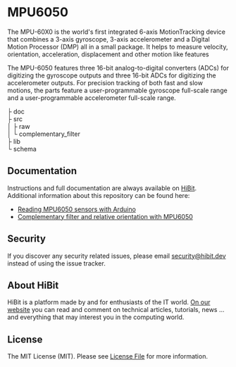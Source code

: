 # MPU6050
The MPU-60X0 is the world's first integrated 6-axis MotionTracking device that combines a 3-axis gyroscope, 3-axis accelerometer and a Digital Motion Processor (DMP) all in a small package. It helps to measure velocity, orientation, acceleration, displacement and other motion like features

The MPU-6050 features three 16-bit analog-to-digital converters (ADCs) for digitizing the gyroscope outputs and three 16-bit ADCs for digitizing the accelerometer outputs. For precision tracking of both fast and slow motions, the parts feature a user-programmable gyroscope full-scale range and a user-programmable accelerometer full-scale range.
  
├ doc  
├ src  
│  ├ raw  
│  └ complementary_filter  
├ lib  
└ schema  

## Documentation
Instructions and full documentation are always available on [HiBit](https://www.hibit.dev).  
Additional information about this repository can be found here:
- [Reading MPU6050 sensors with Arduino](https://www.hibit.dev/posts/87/reading-mpu6050-sensors-with-arduino)
- [Complementary filter and relative orientation with MPU6050](https://www.hibit.dev/posts/91/reading-mpu6050-sensors-with-arduino)

## Security
If you discover any security related issues, please email security@hibit.dev instead of using the issue tracker.

## About HiBit
HiBit is a platform made by and for enthusiasts of the IT world. [On our website](https://www.hibit.dev) you can read and comment on technical articles, tutorials, news ... and everything that may interest you in the computing world.

## License
The MIT License (MIT). Please see [License File](LICENSE.md) for more information.
